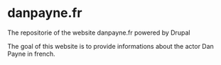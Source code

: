 # danpayne.fr
The repositorie of the website danpayne.fr powered by Drupal

The goal of this website is to provide informations about the actor Dan Payne in french.
